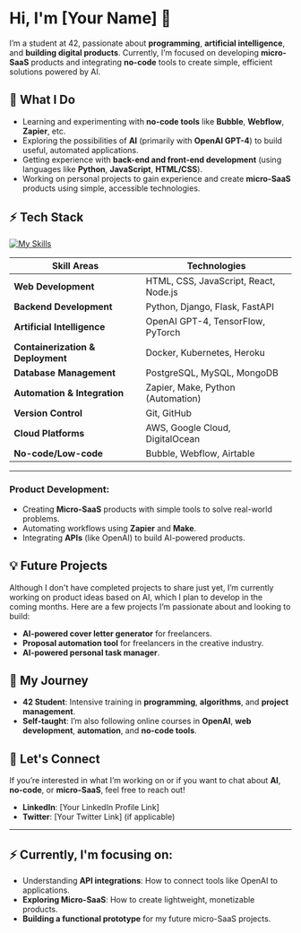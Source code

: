 # Hi, I'm [Your Name] 👋

I’m a student at 42, passionate about **programming**, **artificial intelligence**, and **building digital products**. Currently, I’m focused on developing **micro-SaaS** products and integrating **no-code** tools to create simple, efficient solutions powered by AI.

## 🚀 What I Do

- Learning and experimenting with **no-code tools** like **Bubble**, **Webflow**, **Zapier**, etc.
- Exploring the possibilities of **AI** (primarily with **OpenAI GPT-4**) to build useful, automated applications.
- Getting experience with **back-end and front-end development** (using languages like **Python**, **JavaScript**, **HTML/CSS**).
- Working on personal projects to gain experience and create **micro-SaaS** products using simple, accessible technologies.

## ⚡️ **Tech Stack**

[![My Skills](https://skillicons.dev/icons?i=python,js,html,css,django,react,nodejs,docker,postman,github)](https://skillicons.dev)

| **Skill Areas**                     | **Technologies**                                          |
|-------------------------------------|-----------------------------------------------------------|
| **Web Development**                 | HTML, CSS, JavaScript, React, Node.js                     |
| **Backend Development**             | Python, Django, Flask, FastAPI                            |
| **Artificial Intelligence**         | OpenAI GPT-4, TensorFlow, PyTorch                         |
| **Containerization & Deployment**   | Docker, Kubernetes, Heroku                                |
| **Database Management**             | PostgreSQL, MySQL, MongoDB                                |
| **Automation & Integration**        | Zapier, Make, Python (Automation)                         |
| **Version Control**                 | Git, GitHub                                               |
| **Cloud Platforms**                 | AWS, Google Cloud, DigitalOcean                           |
| **No-code/Low-code**                | Bubble, Webflow, Airtable                                 |

---

### Product Development:
- Creating **Micro-SaaS** products with simple tools to solve real-world problems.
- Automating workflows using **Zapier** and **Make**.
- Integrating **APIs** (like OpenAI) to build AI-powered products.

## 💡 Future Projects
Although I don't have completed projects to share just yet, I’m currently working on product ideas based on AI, which I plan to develop in the coming months. Here are a few projects I’m passionate about and looking to build:

- **AI-powered cover letter generator** for freelancers.
- **Proposal automation tool** for freelancers in the creative industry.
- **AI-powered personal task manager**.

## 📝 My Journey
- **42 Student**: Intensive training in **programming**, **algorithms**, and **project management**.
- **Self-taught**: I’m also following online courses in **OpenAI**, **web development**, **automation**, and **no-code tools**.

## 🤝 Let's Connect
If you’re interested in what I’m working on or if you want to chat about **AI**, **no-code**, or **micro-SaaS**, feel free to reach out!  
- **LinkedIn**: [Your LinkedIn Profile Link]  
- **Twitter**: [Your Twitter Link] (if applicable)

---

## ⚡️ Currently, I'm focusing on:

- Understanding **API integrations**: How to connect tools like OpenAI to applications.
- **Exploring Micro-SaaS**: How to create lightweight, monetizable products.
- **Building a functional prototype** for my future micro-SaaS projects.
